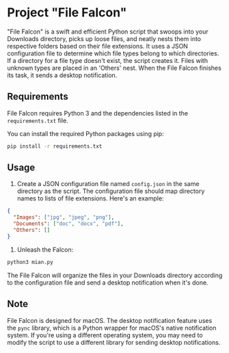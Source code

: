 # Project "File Falcon"

"File Falcon" is a swift and efficient Python script that swoops into your Downloads directory, picks up loose files, and neatly nests them into respective folders based on their file extensions. It uses a JSON configuration file to determine which file types belong to which directories. If a directory for a file type doesn't exist, the script creates it. Files with unknown types are placed in an 'Others' nest. When the File Falcon finishes its task, it sends a desktop notification.

## Requirements

File Falcon requires Python 3 and the dependencies listed in the `requirements.txt` file.

You can install the required Python packages using pip:

```bash
pip install -r requirements.txt
```

## Usage

1. Create a JSON configuration file named `config.json` in the same directory as the script. The configuration file should map directory names to lists of file extensions. Here's an example:

```json
{
  "Images": ["jpg", "jpeg", "png"],
  "Documents": ["doc", "docx", "pdf"],
  "Others": []
}
```

1. Unleash the Falcon:

```bash
python3 mian.py
```

The File Falcon will organize the files in your Downloads directory according to the configuration file and send a desktop notification when it's done.

## Note

File Falcon is designed for macOS. The desktop notification feature uses the `pync` library, which is a Python wrapper for macOS's native notification system. If you're using a different operating system, you may need to modify the script to use a different library for sending desktop notifications.
